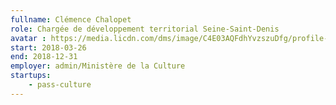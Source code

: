 ```yaml
---
fullname: Clémence Chalopet
role: Chargée de développement territorial Seine-Saint-Denis
avatar : https://media.licdn.com/dms/image/C4E03AQFdhYvzszuDfg/profile-displayphoto-shrink_200_200/0?e=1527256800&v=alpha&t=3Q9lKT0y7errtRPujGiM4qMyfSDaMAilIpesCDVhYPg
start: 2018-03-26
end: 2018-12-31
employer: admin/Ministère de la Culture
startups:
    - pass-culture
---
```

